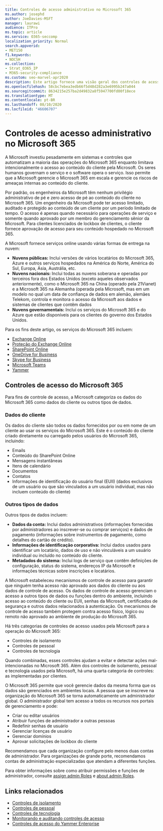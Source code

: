 ```yaml
---
title: Controles de acesso administrativo no Microsoft 365
ms.author: josephd
author: JoeDavies-MSFT
manager: laurawi
audience: ITPro
ms.topic: article
ms.service: O365-seccomp
localization_priority: Normal
search.appverid:
- MET150
f1.keywords:
- NOCSH
ms.collection:
- Strat_O365_IP
- M365-security-compliance
ms.custom: seo-marvel-apr2020
description: Este artigo fornece uma visão geral dos controles de acesso administrativo e da categorização de dados no Microsoft 365.
ms.openlocfilehash: 58cbc7ebea3edb66f5d48d282a3e6995b247a044
ms.sourcegitcommit: 8634215e257ba2d49832a8f5947700fd00f18ece
ms.translationtype: MT
ms.contentlocale: pt-BR
ms.lasthandoff: 08/10/2020
ms.locfileid: "46606707"
---
```

# <a name="administrative-access-controls-in-microsoft-365"></a>Controles de acesso administrativo no Microsoft 365 

A Microsoft investiu pesadamente em sistemas e controles que automatizam a maioria das operações do Microsoft 365 enquanto limitava intencionalmente o acesso ao conteúdo do cliente pela Microsoft. Os seres humanos governam o serviço e o software opera o serviço. Isso permite que a Microsoft gerencie o Microsoft 365 em escala e gerencie os riscos de ameaças internas ao conteúdo do cliente.

Por padrão, os engenheiros da Microsoft têm nenhum privilégio administrativo de pé e zero acesso de pé ao conteúdo do cliente no Microsoft 365. Um engenheiro da Microsoft pode ter acesso limitado, auditado e protegido ao conteúdo de um cliente por um período limitado de tempo. O acesso é apenas quando necessário para operações de serviço e somente quando aprovado por um membro do gerenciamento sênior da Microsoft. Para clientes licenciados de lockbox de clientes, o cliente fornece aprovação de acesso para seu conteúdo hospedado no Microsoft 365.

A Microsoft fornece serviços online usando várias formas de entrega na nuvem:

- **Nuvens públicas:** Inclui versões de vários locatários do Microsoft 365, Azure e outros serviços hospedados na América do Norte, América do Sul, Europa, Ásia, Austrália, etc.
- **Nuvens nacionais:** Inclui todas as nuvens soberana e operadas por terceiros fora dos Estados Unidos (exceto aqueles observados anteriormente), como o Microsoft 365 na China (operado pela 21Vianet) e a Microsoft 365 na Alemanha (operada pela Microsoft, mas em um modelo no qual um data de confiança de dados em alemão, alemães Telekom, controla e monitora o acesso da Microsoft aos dados e sistemas de clientes que contêm dados
- **Nuvens governamentais:** Inclui os serviços do Microsoft 365 e do Azure que estão disponíveis para os clientes do governo dos Estados Unidos.

Para os fins deste artigo, os serviços do Microsoft 365 incluem:

- [Exchange Online](https://docs.microsoft.com/Exchange/exchange-online)
- [Proteção do Exchange Online](https://docs.microsoft.com/Office365/SecurityCompliance/eop/exchange-online-protection-overview)
- [SharePoint Online](https://docs.microsoft.com/sharepoint/sharepoint-online)
- [OneDrive for Business](https://docs.microsoft.com/OneDrive/onedrive)
- [Skype for Business](https://docs.microsoft.com/SkypeForBusiness/skype-for-business-online)
- [Microsoft Teams](https://docs.microsoft.com/MicrosoftTeams/Teams-overview)
- [Yammer](https://docs.microsoft.com/yammer/yammer-landing-page)

## <a name="microsoft-365-access-controls"></a>Controles de acesso do Microsoft 365

Para fins de controle de acesso, a Microsoft categoriza os dados do Microsoft 365 como dados do cliente ou outros tipos de dados.

### <a name="customer-data"></a>Dados do cliente

Os dados do cliente são todos os dados fornecidos por ou em nome de um cliente ao usar os serviços do Microsoft 365. Este é o conteúdo do cliente criado diretamente ou carregado pelos usuários do Microsoft 365, incluindo:

- Emails
- Conteúdo do SharePoint Online
- Mensagens instantâneas
- Itens de calendário
- Documentos
- Contatos
- Informações de identificação do usuário final (EUII) (dados exclusivos de um usuário ou que são vinculados a um usuário individual, mas não incluem conteúdo do cliente)

### <a name="other-types-of-data"></a>Outros tipos de dados

Outros tipos de dados incluem:

- **Dados da conta:** Inclui dados administrativos (informações fornecidas por administradores ao inscrever-se ou comprar serviços) e dados de pagamento (informações sobre instrumentos de pagamento, como detalhes do cartão de crédito).
- **Informações de identificação corporativa:** Inclui dados usados para identificar um locatário, dados de uso e não vinculáveis a um usuário individual ou incluído no conteúdo do cliente.
- **Metadados do sistema:** Inclui logs de serviço que contêm definições de configuração, status do sistema, endereços IP da Microsoft e informações técnicas sobre inscrições e locatários.

A Microsoft estabeleceu mecanismos de controle de acesso para garantir que ninguém tenha acesso não aprovado aos dados do cliente ou aos dados de controle de acesso. Os dados de controle de acesso gerenciam o acesso a outros tipos de dados ou funções dentro do ambiente, incluindo acesso ao conteúdo do cliente ou EUII, senhas da Microsoft, certificados de segurança e outros dados relacionados à autenticação. Os mecanismos de controle de acesso também protegem contra acesso físico, lógico ou remoto não aprovado ao ambiente de produção do Microsoft 365.

Há três categorias de controles de acesso usados pela Microsoft para a operação do Microsoft 365:

- Controles de isolamento
- Controles de pessoal
- Controles de tecnologia

Quando combinadas, esses controles ajudam a evitar e detectar ações mal-intencionadas no Microsoft 365. Além dos controles de isolamento, pessoal e tecnologia usados pela Microsoft, há uma quarta categoria de controles: as implementadas por clientes.

O Microsoft 365 permite que você gerencie dados da mesma forma que os dados são gerenciados em ambientes locais. A pessoa que se inscreve na organização do Microsoft 365 se torna automaticamente um administrador global. O administrador global tem acesso a todos os recursos nos portais de gerenciamento e pode:

- Criar ou editar usuários
- Atribuir funções de administrador a outras pessoas
- Redefinir senhas de usuário
- Gerenciar licenças de usuário
- Gerenciar domínios
- Aprovar solicitações de lockbox do cliente

Recomendamos que cada organização configure pelo menos duas contas de administrador. Para organizações de grande porte, recomendamos contas de administração especializadas que atendam a diferentes funções.

Para obter informações sobre como atribuir permissões e funções de administrador, consulte [assign admin Roles](https://docs.microsoft.com/microsoft-365/admin/add-users/assign-admin-roles) e [about admin Roles](https://docs.microsoft.com/microsoft-365/admin/add-users/about-admin-roles).

## <a name="related-links"></a>Links relacionados

- [Controles de isolamento](office-365-isolation-controls.md)
- [Controles de pessoal](office-365-personnel-controls.md)
- [Controles de tecnologia](office-365-technology-controls.md)
- [Monitorando e auditando controles de acesso ](office-365-monitoring-and-auditing-access-controls.md)
- [Controles de acesso do Yammer Enterprise](office-365-yammer-enterprise-access-controls.md)